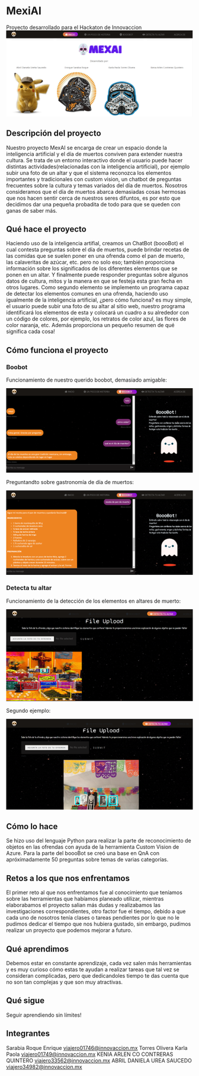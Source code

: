 # MexiAI      
Proyecto desarrollado para el Hackaton de Innovaccion
![Integrantes](https://github.com/KarlaTorres21/MexiAI/blob/main/mexAifinal/static/Imagenes/mexai.PNG)
## Descripción del proyecto
Nuestro proyecto MexAI se encarga de crear un espacio donde la inteligencia artificial y el día de muertos conviven para extender nuestra cultura. Se trata de un entorno interactivo donde el usuario puede hacer distintas actividades(relacionadas con la inteligencia artificial), por ejemplo subir una foto de un altar y que el sistema reconozca los elementos importantes y tradicionales con custom vision, un chatbot de preguntas frecuentes sobre la cultura y temas variados del día de muertos.
Nosotros consideramos que el día de muertos abarca demasiadas cosas hermosas que nos hacen sentir cerca de nuestros seres difuntos, es por esto que decidimos dar una pequeña probadita de todo para que se queden con ganas de saber más.

## Qué hace el proyecto
Haciendo uso de la inteligencia artifial, creamos un ChatBot (boooBot) el cual contesta preguntas sobre el día de muertos, puede brindar recetas de las comidas que se suelen poner en una ofrenda como el pan de muerto, las calaveritas de azúcar, etc. pero no solo eso; también proporciona información sobre los significados de los diferentes elementos que se ponen en un altar. Y finalmente puede responder preguntas sobre algunos datos de cultura, mitos y la manera en que se festeja esta gran fecha en otros lugares.
Como segundo elemento se implemento un programa capaz de detectar los elementos comunes en una ofrenda, haciendo uso igualmente de la inteligencia artificial, ¿pero cómo funciona? es muy simple, el usuario puede subir una foto de su altar al sitio web, nuestro programa identificará los elementos de esta y colocará un cuadro a su alrededor con un código de colores, por ejemplo, los retratos de color azul, las flores de color naranja, etc. Además proporciona un pequeño resumen de qué significa cada cosa!

## Cómo funciona el proyecto
### Boobot
  Funcionamiento de nuestro querido boobot, demasiado amigable:
  
![boobot](https://github.com/KarlaTorres21/MexiAI/blob/main/mexAifinal/static/Imagenes/boobot2.PNG)

Preguntandto sobre gastronomía de día de muertos:

![boobot2](https://github.com/KarlaTorres21/MexiAI/blob/main/mexAifinal/static/Imagenes/boobot1.PNG)


### Detecta tu altar
Funcionamiento de la detección de los elementos en altares de muerto:

![boobot](https://github.com/KarlaTorres21/MexiAI/blob/main/mexAifinal/static/Imagenes/altar.PNG)

Segundo ejemplo:

![boobot](https://github.com/KarlaTorres21/MexiAI/blob/main/mexAifinal/static/Imagenes/altar2.PNG)


## Cómo lo hace
Se hizo uso del lenguaje Python para realizar la parte de reconocimiento de objetos en las ofrendas con ayuda de la herramienta Custom Vision de Azure. Para la parte del boooBot se creó una base en QnA con apróximadamente 50 preguntas sobre temas de varias categorías.

## Retos a los que nos enfrentamos
El primer reto al que nos enfrentamos fue al conocimiento que teníamos sobre las herramientas que habíamos planeado utilizar, mientras elaborabamos el proyecto salian más dudas y realizabamos las investigaciones correspondientes, otro factor fue el tiempo, debido a que cada uno de nosotros tenía clases o tareas pendientes por lo que no le pudimos dedicar el tiempo que nos hubiera gustado, sin embargo, pudimos realizar un proyecto que podemos mejorar a futuro.

## Qué aprendimos
Debemos estar en constante aprendizaje, cada vez salen más herramientas y es muy curioso cómo estas te ayudan a realizar tareas que tal vez se consideran complicadas, pero que dedicandoles tiempo te das cuenta que no son tan complejas y que son muy atractivas.

## Qué sigue
Seguir aprendiendo sin límites!

## Integrantes
Sarabia Roque Enrique viajero01746@innovaccion.mx
Torres Olivera Karla Paola viajero01749@innovaccion.mx
KENIA ARLEN CO CONTRERAS QUINTERO viajero33562@innovaccion.mx
ABRIL DANIELA UREA SAUCEDO viajero34982@innovaccion.mx


